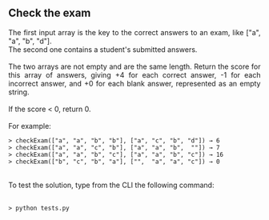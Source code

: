 ## Check the exam
<p align="justify">
The first input array is the key to the correct answers to an exam,   
like ["a", "a", "b", "d"]. 
<br/> 
The second one contains a student's submitted answers.  
<br/><br/>
The two arrays are not empty and are the same length. Return the score for this array of answers, giving +4 for each correct answer, -1 for each incorrect answer, and +0 for each blank answer, represented as an empty string.  
<br/><br/>
If the score < 0, return 0. 
<br/> <br/>
For example:  

    > checkExam(["a", "a", "b", "b"], ["a", "c", "b", "d"]) → 6
    > checkExam(["a", "a", "c", "b"], ["a", "a", "b",  ""]) → 7 
    > checkExam(["a", "a", "b", "c"], ["a", "a", "b", "c"]) → 16
    > checkExam(["b", "c", "b", "a"], ["",  "a", "a", "c"]) → 0

<br/>
To test the solution, type from the CLI the following command: 
    <br/> <br/>    


    > python tests.py

</p>
  
